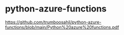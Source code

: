 # python-azure-functions
<embed>https://github.com/trumboosahil/python-azure-functions/blob/main/Python%20azure%20functions.pdf</embed>

